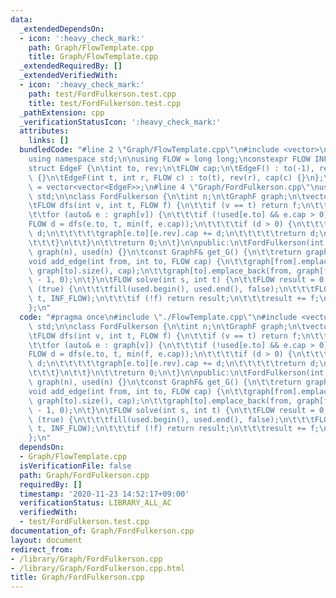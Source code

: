 ```yaml
---
data:
  _extendedDependsOn:
  - icon: ':heavy_check_mark:'
    path: Graph/FlowTemplate.cpp
    title: Graph/FlowTemplate.cpp
  _extendedRequiredBy: []
  _extendedVerifiedWith:
  - icon: ':heavy_check_mark:'
    path: test/FordFulkerson.test.cpp
    title: test/FordFulkerson.test.cpp
  _pathExtension: cpp
  _verificationStatusIcon: ':heavy_check_mark:'
  attributes:
    links: []
  bundledCode: "#line 2 \"Graph/FlowTemplate.cpp\"\n#include <vector>\n#include <limits>\n\
    using namespace std;\n\nusing FLOW = long long;\nconstexpr FLOW INF_FLOW = numeric_limits<FLOW>::max();\n\
    struct EdgeF {\n\tint to, rev;\n\tFLOW cap;\n\tEdgeF() : to(-1), rev(-1), cap(-1)\
    \ {}\n\tEdgeF(int t, int r, FLOW c) : to(t), rev(r), cap(c) {}\n};\nusing GraphF\
    \ = vector<vector<EdgeF>>;\n#line 4 \"Graph/FordFulkerson.cpp\"\nusing namespace\
    \ std;\n\nclass FordFulkerson {\n\tint n;\n\tGraphF graph;\n\tvector<bool> used;\n\
    \tFLOW dfs(int v, int t, FLOW f) {\n\t\tif (v == t) return f;\n\t\tused[v] = true;\n\
    \t\tfor (auto& e : graph[v]) {\n\t\t\tif (!used[e.to] && e.cap > 0) {\n\t\t\t\t\
    FLOW d = dfs(e.to, t, min(f, e.cap));\n\t\t\t\tif (d > 0) {\n\t\t\t\t\te.cap -=\
    \ d;\n\t\t\t\t\tgraph[e.to][e.rev].cap += d;\n\t\t\t\t\treturn d;\n\t\t\t\t}\n\
    \t\t\t}\n\t\t}\n\t\treturn 0;\n\t}\n\npublic:\n\tFordFulkerson(int _n) : n(_n),\
    \ graph(n), used(n) {}\n\tconst GraphF& get_G() {\n\t\treturn graph;\n\t}\n\t\
    void add_edge(int from, int to, FLOW cap) {\n\t\tgraph[from].emplace_back(to,\
    \ graph[to].size(), cap);\n\t\tgraph[to].emplace_back(from, graph[from].size()\
    \ - 1, 0);\n\t}\n\tFLOW solve(int s, int t) {\n\t\tFLOW result = 0;\n\t\twhile\
    \ (true) {\n\t\t\tfill(used.begin(), used.end(), false);\n\t\t\tFLOW f = dfs(s,\
    \ t, INF_FLOW);\n\t\t\tif (!f) return result;\n\t\t\tresult += f;\n\t\t}\n\t}\n\
    };\n"
  code: "#pragma once\n#include \"./FlowTemplate.cpp\"\n#include <vector>\nusing namespace\
    \ std;\n\nclass FordFulkerson {\n\tint n;\n\tGraphF graph;\n\tvector<bool> used;\n\
    \tFLOW dfs(int v, int t, FLOW f) {\n\t\tif (v == t) return f;\n\t\tused[v] = true;\n\
    \t\tfor (auto& e : graph[v]) {\n\t\t\tif (!used[e.to] && e.cap > 0) {\n\t\t\t\t\
    FLOW d = dfs(e.to, t, min(f, e.cap));\n\t\t\t\tif (d > 0) {\n\t\t\t\t\te.cap -=\
    \ d;\n\t\t\t\t\tgraph[e.to][e.rev].cap += d;\n\t\t\t\t\treturn d;\n\t\t\t\t}\n\
    \t\t\t}\n\t\t}\n\t\treturn 0;\n\t}\n\npublic:\n\tFordFulkerson(int _n) : n(_n),\
    \ graph(n), used(n) {}\n\tconst GraphF& get_G() {\n\t\treturn graph;\n\t}\n\t\
    void add_edge(int from, int to, FLOW cap) {\n\t\tgraph[from].emplace_back(to,\
    \ graph[to].size(), cap);\n\t\tgraph[to].emplace_back(from, graph[from].size()\
    \ - 1, 0);\n\t}\n\tFLOW solve(int s, int t) {\n\t\tFLOW result = 0;\n\t\twhile\
    \ (true) {\n\t\t\tfill(used.begin(), used.end(), false);\n\t\t\tFLOW f = dfs(s,\
    \ t, INF_FLOW);\n\t\t\tif (!f) return result;\n\t\t\tresult += f;\n\t\t}\n\t}\n\
    };\n"
  dependsOn:
  - Graph/FlowTemplate.cpp
  isVerificationFile: false
  path: Graph/FordFulkerson.cpp
  requiredBy: []
  timestamp: '2020-11-23 14:52:17+09:00'
  verificationStatus: LIBRARY_ALL_AC
  verifiedWith:
  - test/FordFulkerson.test.cpp
documentation_of: Graph/FordFulkerson.cpp
layout: document
redirect_from:
- /library/Graph/FordFulkerson.cpp
- /library/Graph/FordFulkerson.cpp.html
title: Graph/FordFulkerson.cpp
---
```

